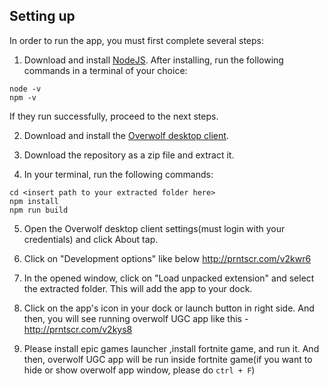 ## Setting up
In order to run the app, you must first complete several steps:
1. Download and install [NodeJS](https://nodejs.org/).
After installing, run the following commands in a terminal of your choice:
```
node -v
npm -v
```
If they run successfully, proceed to the next steps.

2. Download and install the [Overwolf desktop client](https://download.overwolf.com/install/Download).

3. Download the repository as a zip file and extract it.

4. In your terminal, run the following commands:
```
cd <insert path to your extracted folder here>
npm install
npm run build
```

5. Open the Overwolf desktop client settings(must login with your credentials) and click About tap.

6. Click on "Development options" like below
  http://prntscr.com/v2kwr6

7. In the opened window, click on "Load unpacked extension" and select the extracted folder.
This will add the app to your dock.

8. Click on the app's icon in your dock or launch button in right side.
  And then, you will see running overwolf UGC app like this - http://prntscr.com/v2kys8

9. Please install epic games launcher ,install fortnite game, and run it.
  And then, overwolf UGC app will be run inside fortnite game(if you want to hide or show overwolf app window, please do ```ctrl + F```)